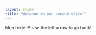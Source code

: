 ```yaml
---
layout: slide
title: "Welcome to our second slide!"
---
```

Mon texte !!!
Use the left arrow to go back!
